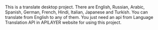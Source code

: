 This is a translate desktop project. There are English, Russian, Arabic, Spanish, German, French, Hindi, Italian, Japanese and Turkish. You can translate from English
to any of them. You just need an api from Language Translation API in APILAYER website for using this project.

